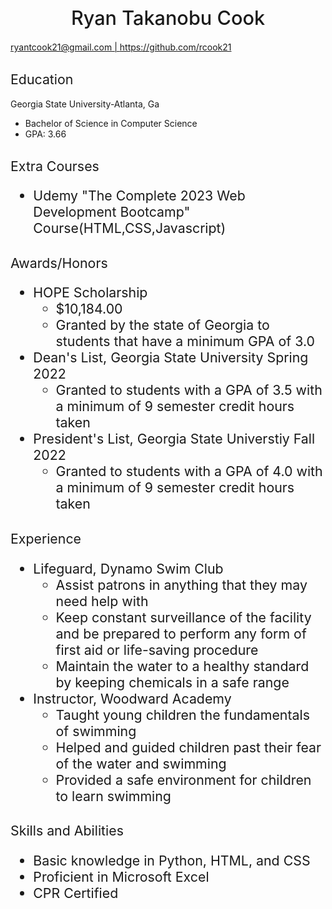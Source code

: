 <!DOCTYPE html>
<html lang="en">
<head>
<title>Ryan Cook Resume</title>
<meta charset="UTF-8">
<link rel="stylesheet" href="./main.css" />

</head>
  
<body>
<style>
    background{
        color: whitesmoke;
    }
    h1{
        text-align: center; font-size: 23pt; font-weight: 500;
    }
    h2{
        font-size: 16pt; font-weight: 400;
    }
</style>
    <h1>Ryan Takanobu Cook</h1>
    <a href="ryantcook21@gmail.com">ryantcook21@gmail.com | </a><a href="https://github.com/rcook21">https://github.com/rcook21</a>
    <h2>Education</h2>
    <p>Georgia State University-Atlanta, Ga
        <ul>
            <li>Bachelor of Science in Computer Science</li>
            <li>GPA: 3.66</li>
        </ul>
    </p>
    <h2>Extra Courses
        <ul>
            <li>Udemy "The Complete 2023 Web Development Bootcamp" Course(HTML,CSS,Javascript)</li>
        </ul>
    </h2>
    <h2>Awards/Honors
        <ul>
            <li>HOPE Scholarship
                <ul>
                    <li>$10,184.00</li>
                    <li>Granted by the state of Georgia to students that have a minimum GPA of 3.0</li>
                </ul>
            </li>
            <li>Dean's List, Georgia State University Spring 2022
                <ul>
                    <li>Granted to students with a GPA of 3.5 with a minimum of 9 semester credit hours taken</li>
                </ul>
            </li>
            <li>President's List, Georgia State Universtiy Fall 2022
                <ul>
                    <li>Granted to students with a GPA of 4.0 with a minimum of 9 semester credit hours taken</li>
                </ul>
            </li>
        </ul>
    </h2>
    <h2>Experience
        <ul>
            <li>Lifeguard, Dynamo Swim Club
                <ul>
                    <li>Assist patrons in anything that they may need help with</li>
                    <li>Keep constant surveillance of the facility and be prepared to perform any form of first aid or life-saving procedure</li>
                    <li>Maintain the water to a healthy standard by keeping chemicals in a safe range</li>
                </ul>
            </li>
            <li>Instructor, Woodward Academy
                <ul>
                    <li>Taught young children the fundamentals of swimming</li>
                    <li>Helped and guided children past their fear of the water and swimming</li>
                    <li>Provided a safe environment for children to learn swimming</li>
                </ul>
            </li>
        </ul>
    </h2>
    <h2>Skills and Abilities
        <ul>
            <li>Basic knowledge in Python, HTML, and CSS</li>
            <li>Proficient in Microsoft Excel</li>
            <li>CPR Certified</li>
        </ul>
    </h2>

</body>
</html>

